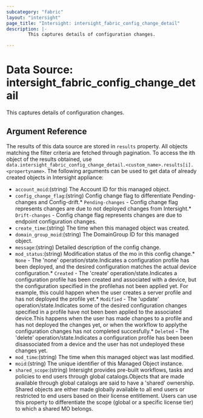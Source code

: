 ```yaml
---
subcategory: "fabric"
layout: "intersight"
page_title: "Intersight: intersight_fabric_config_change_detail"
description: |-
        This captures details of configuration changes.

---
```


# Data Source: intersight_fabric_config_change_detail
This captures details of configuration changes.
## Argument Reference
The results of this data source are stored in `results` property.
All objects matching the filter criteria are fetched through pagination.
To access the ith object of the results obtained, use `data.intersight_fabric_config_change_detail.<custom_name>.results[i].<propertyname>`.
The following arguments can be used to get data of already created objects in Intersight appliance:
* `account_moid`:(string) The Account ID for this managed object. 
* `config_change_flag`:(string) Config change flag to differentiate Pending-changes and Config-drift.* `Pending-changes` - Config change flag represents changes are due to not deployed changes from Intersight.* `Drift-changes` - Config change flag represents changes are due to endpoint configuration changes. 
* `create_time`:(string) The time when this managed object was created. 
* `domain_group_moid`:(string) The DomainGroup ID for this managed object. 
* `message`:(string) Detailed description of the config change. 
* `mod_status`:(string) Modification status of the mo in this config change.* `None` - The 'none' operation/state.Indicates a configuration profile has been deployed, and the desired configuration matches the actual device configuration.* `Created` - The 'create' operation/state.Indicates a configuration profile has been created and associated with a device, but the configuration specified in the profilehas not been applied yet. For example, this could happen when the user creates a server profile and has not deployed the profile yet.* `Modified` - The 'update' operation/state.Indicates some of the desired configuration changes specified in a profile have not been been applied to the associated device.This happens when the user has made changes to a profile and has not deployed the changes yet, or when the workflow to applythe configuration changes has not completed succesfully.* `Deleted` - The 'delete' operation/state.Indicates a configuration profile has been been disassociated from a device and the user has not undeployed these changes yet. 
* `mod_time`:(string) The time when this managed object was last modified. 
* `moid`:(string) The unique identifier of this Managed Object instance. 
* `shared_scope`:(string) Intersight provides pre-built workflows, tasks and policies to end users through global catalogs.Objects that are made available through global catalogs are said to have a 'shared' ownership. Shared objects are either made globally available to all end users or restricted to end users based on their license entitlement. Users can use this property to differentiate the scope (global or a specific license tier) to which a shared MO belongs. 
 
